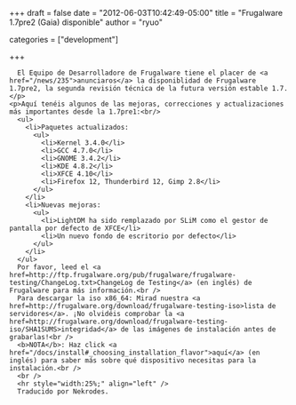 
+++
draft = false
date = "2012-06-03T10:42:49-05:00"
title = "Frugalware 1.7pre2 (Gaia) disponible"
author = "ryuo"

categories = ["development"]

+++

      El Equipo de Desarrolladore de Frugalware tiene el placer de <a href="/news/235">anunciaros</a> la disponiblidad de Frugalware 1.7pre2, la segunda revisión técnica de la futura versión estable 1.7.</p>
    <p>Aquí tenéis algunos de las mejoras, correcciones y actualizaciones más importantes desde la 1.7pre1:<br/>
      <ul>
        <li>Paquetes actualizados:
          <ul>
            <li>Kernel 3.4.0</li>
            <li>GCC 4.7.0</li>
            <li>GNOME 3.4.2</li>
            <li>KDE 4.8.2</li>
            <li>XFCE 4.10</li>
            <li>Firefox 12, Thunderbird 12, Gimp 2.8</li>
          </ul>
        </li>
        <li>Nuevas mejoras:
          <ul>
            <li>LightDM ha sido remplazado por SLiM como el gestor de pantalla por defecto de XFCE</li>
            <li>Un nuevo fondo de escritorio por defecto</li>
          </ul>
        </li>
      </ul>
      Por favor, leed el <a href=http://ftp.frugalware.org/pub/frugalware/frugalware-testing/ChangeLog.txt>ChangeLog de Testing</a> (en inglés) de Frugalware para más información.<br />
      Para descargar la iso x86_64: Mirad nuestra <a href=http://frugalware.org/download/frugalware-testing-iso>lista de servidores</a>. ¡No olvidéis comprobar la <a href=http://frugalware.org/download/frugalware-testing-iso/SHA1SUMS>integridad</a> de las imágenes de instalación antes de grabarlas!<br />
      <b>NOTA</b>: Haz click <a href="/docs/install#_choosing_installation_flavor">aquí</a> (en inglés) para saber más sobre qué dispositivo necesitas para la instalación.<br />
      <br />
      <hr style="width:25%;" align="left" />
      Traducido por Nekrodes.
        
    